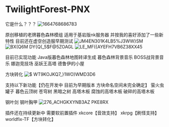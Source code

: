# TwilightForest-PNX

它是什么？？？
![1664768686783](https://user-images.githubusercontent.com/22098995/195042810-ebd923fa-a5c2-43dd-85ee-0609f347e28a.png)



原创移植的老牌暮色森林模组 适用于基岩版nk服务器 并按我的喜好添加了一些新特性
目前还在虚空创造服早期测试
![JM$4EN301K4LB5%$J3WW}SM](https://user-images.githubusercontent.com/22098995/195042112-6229f04e-8e09-44d5-af8f-b66f1ccc1fa3.png)
![BX(Q6M DY{Q(_5$F@5ZOAGL](https://user-images.githubusercontent.com/22098995/195042127-a461cc8b-eb6b-42dd-95a6-feb1abd8a048.png)
![LE_MF({AYEFH7VB6Z38XX45](https://user-images.githubusercontent.com/22098995/195042142-4e9fc701-eb1d-4038-9fa6-958bac977003.png)



目前已实现功能
Java版暮色森林地图转译生成
暮色森林背景音乐
BOSS战背景音乐
娜迦竞技场
巫妖王高塔
德鲁伊的小屋

 方块转化
![$ WT9KOJKQ7_}1WO)WMD3D6](https://user-images.githubusercontent.com/22098995/195044625-4ac2793d-d223-4074-94d6-d82af8020e6d.png)

支持以下新功能【仍在开发中 目前为早期版本 方块命名空间未完全确定】
萤火虫罐子
暮色云顶树
苍穹树
黑暗之树
高塔木板 腐蚀的高塔木板 破碎的高塔木板

钢叶剑 钢叶胸甲
![276_ACHGKXYNB3AZ PKE8RX](https://user-images.githubusercontent.com/22098995/195042296-644bf9da-76ca-4ae1-8a34-00ea4f17227e.png)

插件还在持续更新中
需要软前置插件 xkcore【音效支持】 xkrpg【刷怪支持】 worldfix-TF【方块转化】 


